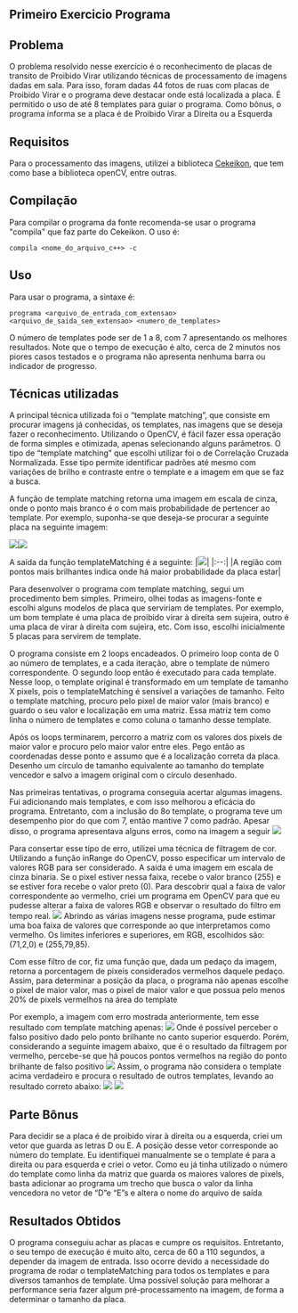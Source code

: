 ## Primeiro Exercicio Programa

## Problema

O problema resolvido nesse exercício é o reconhecimento de placas de transito de Proibido Virar utilizando técnicas de processamento de imagens dadas em sala. Para isso, foram dadas 44 fotos de ruas com placas de Proibido Virar e o programa deve destacar onde está localizada a placa. É permitido o uso de até 8 templates para guiar o programa. Como bônus, o programa informa se a placa é de Proibido Virar a Direita ou a Esquerda

## Requisitos
Para o processamento das imagens, utilizei a biblioteca [Cekeikon](http://www.lps.usp.br/hae/software/cekeikon5.html), que tem como base a biblioteca openCV, entre outras.

## Compilação

Para compilar o programa da fonte recomenda-se usar o programa "compila" que faz parte do Cekeikon. O uso é:
```
compila <nome_do_arquivo_c++> -c
```
## Uso

Para usar o programa, a sintaxe é:
```
programa <arquivo_de_entrada_com_extensao> <arquivo_de_saida_sem_extensao> <numero_de_templates>
```

O número de templates pode ser de 1 a 8, com 7 apresentando os melhores resultados. Note que o tempo de execução é alto, cerca de 2 minutos nos piores casos testados e o programa não apresenta nenhuma barra ou indicador de progresso.

## Técnicas utilizadas

A principal técnica utilizada foi o “template matching”, que consiste em procurar imagens já conhecidas, os templates, nas imagens que se deseja fazer o reconhecimento. Utilizando o OpenCV, é fácil fazer essa operação de forma simples e otimizada, apenas selecionando alguns parâmetros. O tipo de “template matching” que escolhi utilizar foi o de Correlação Cruzada Normalizada. Esse tipo permite identificar padrões até mesmo com variações de brilho e contraste entre o template e a imagem em que se faz a busca.

A função de template matching retorna uma imagem em escala de cinza, onde o ponto mais branco é o com mais probabilidade de pertencer ao template. Por exemplo, suponha-se que deseja-se procurar a seguinte placa na seguinte imagem:

![](am0.jpg)![](Entrada/00.jpg)

A saída da função templateMatching é a seguinte:
|![](00_dem_resul.jpg)|
|:--:|
|A região com pontos mais brilhantes indica onde há maior probabilidade da placa estar|

Para desenvolver o programa com template matching, segui um procedimento bem simples. Primeiro, olhei todas as imagens-fonte e escolhi alguns modelos de placa que serviriam de templates. Por exemplo, um bom template é uma placa de proibido virar à direita sem sujeira, outro é uma placa de virar à direita com sujeira, etc. Com isso, escolhi inicialmente 5 placas para servirem de template. 

O programa consiste em 2 loops encadeados. O primeiro loop conta de 0 ao número de templates, e a cada iteração, abre o template de número correspondente. O segundo loop então é executado para cada template. Nesse loop, o template original é transformado em um template de tamanho X pixels, pois o templateMatching é sensível a variações de tamanho. Feito o template matching, procuro pelo pixel de maior valor (mais branco) e guardo o seu valor e localização em uma matriz. Essa matriz tem como linha o número de templates e como coluna o tamanho desse template.

Após os loops terminarem, percorro a matriz com os valores dos pixels de maior valor e procuro pelo maior valor entre eles. Pego então as coordenadas desse ponto e assumo que é a localização correta da placa. Desenho um círculo de tamanho equivalente ao tamanho do template vencedor e salvo a imagem original com o círculo desenhado.

Nas primeiras tentativas, o programa conseguia acertar algumas imagens. Fui adicionando mais templates, e com isso melhorou a eficácia do programa. Entretanto, com a inclusão do 8o template, o programa teve um desempenho pior do que com 7, então mantive 7 como padrão. Apesar disso, o programa apresentava alguns erros, como na imagem a seguir
![](10_dem_errado.jpg)

Para consertar esse tipo de erro, utilizei uma técnica de filtragem de cor. Utilizando a função inRange do OpenCV, posso especificar um intervalo de valores RGB para ser considerado. A saída é uma imagem em escala de cinza binaria. Se o pixel estiver nessa faixa, recebe o valor branco (255) e se estiver fora recebe o valor preto (0). Para descobrir qual a faixa de valor correspondente ao vermelho, criei um programa em OpenCV para que eu pudesse alterar a faixa de valores RGB e observar o resultado do filtro em tempo real.
![](CapturaTela.png)
Abrindo as várias imagens nesse programa, pude estimar uma boa faixa de valores que corresponde ao que interpretamos como vermelho. Os limites inferiores e superiores, em RGB, escolhidos são: (71,2,0) e (255,79,85).

Com esse filtro de cor, fiz uma função que, dada um pedaço da imagem, retorna a porcentagem de pixeis considerados vermelhos daquele pedaço. Assim, para determinar a posição da placa, o programa não apenas escolhe o pixel de maior valor, mas o pixel de maior valor e que possua pelo menos 20% de pixels vermelhos na área do template

Por exemplo, a imagem com erro mostrada anteriormente, tem esse resultado com template matching apenas: 
![](10_dem_resul_errado.jpg)
Onde é possível perceber o falso positivo dado pelo ponto brilhante no canto superior esquerdo. Porém, considerando a seguinte imagem abaixo, que é o resultado da filtragem por vermelho, percebe-se que há poucos pontos vermelhos na região do ponto brilhante de falso positivo
![](10_dem_vermelho.jpg)
Assim, o programa não considera o template acima verdadeiro e procura o resultado de outros templates, levando ao resultado correto abaixo:
![](10_dem_resul.jpg)
![](Resultados/e10.png)
## Parte Bônus
Para decidir se a placa é de proibido virar à direita ou a esquerda, criei um vetor que guarda as letras D ou E. A posição desse vetor corresponde ao número do template. Eu identifiquei manualmente se o template é para a direita ou para esquerda e criei o vetor. Como eu já tinha utilizado o número do template como linha da matriz que guarda os maiores valores de pixels, basta adicionar ao programa um trecho que busca o valor da linha vencedora no vetor de “D”e “E”s e altera o nome do arquivo de saída

## Resultados Obtidos
O programa conseguiu achar as placas e cumpre os requisitos. Entretanto, o seu tempo de execução é muito alto, cerca de 60 a 110 segundos, a depender da imagem de entrada. Isso ocorre devido a necessidade do programa de rodar o templateMatching para todos os templates e para diversos tamanhos de template. Uma possível solução para melhorar a performance seria fazer algum pré-processamento na imagem, de forma a determinar o tamanho da placa. 
